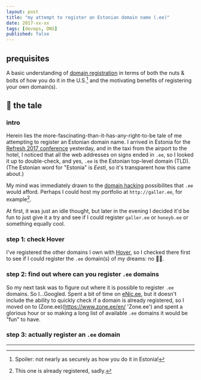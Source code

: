 ```yaml
---
layout: post
title: "my attempt to register an Estonian domain name (.ee)"
date: 2017-xx-xx
tags: [devops, DNS]
published: false
---
```


## prequisites

A basic understanding of [domain registration](https://en.wikipedia.org/wiki/Domain_registration 'Wikipedia: Domain registration') in terms of both the nuts & bolts of how you do it in the U.S.[^a] and the motivating benefits of registering your own domain(s).

## 📜 the tale

### intro

Herein lies the more-fascinating-than-it-has-any-right-to-be tale of me attempting to register an Estonian domain name. I arrived in Estonia for the [Refresh 2017 conference](http://refresh.rocks/ 'Refresh 2017') yesterday, and in the taxi from the airport to the hotel, I noticed that all the web addresses on signs ended in `.ee`, so I looked it up to double-check, and yes, `.ee` is the Estonian top-level domain (TLD). (The Estonian word for "Estonia" is *Eesti*, so it's transparent how this came about.)

My mind was immediately drawn to the [domain hacking](https://en.wikipedia.org/wiki/Domain_hack 'Wikipedia: domain hack') possibilites that `.ee` would afford. Perhaps I could host my portfolio at `http://galler.ee`, for example[^b].

At first, it was just an idle thought, but later in the evening I decided it'd be fun to just give it a try and see if I could register `galler.ee` or `honeyb.ee` or something equally cool.

### step 1: check Hover

I've registered the other domains I own with [Hover](http://hover.com/ 'Hover'), so I checked there first to see if I could register the `.ee` domain(s) of my dreams: no <span alt="dice">🎲🎲</span>.

### step 2: find out where can you register `.ee` domains

So my next task was to figure out where it is possible to register `.ee` domains. So I...Googled. Spent a bit of time on [eNic.ee](http://www.enic.ee/ 'eNic'), but it doesn't include the ability to quickly check if a domain is already registered, so I moved on to (Zone.ee)(https://www.zone.ee/en/ 'Zone.ee') and spent a glorious hour or so making a long list of available `.ee` domains it would be "fun" to have.

### step 3: actually register an `.ee` domain



* * * * *

[^a]: Spoiler: not nearly as securely as how you do it in Estonia!

[^b]: This one is already registered, sadly.
